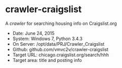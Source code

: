 # crawler-craigslist
A *crawler* for searching housing info on Craigslist.org
* Date: June 24, 2015
* System: Windows 7, Python 3.4.3
* On Server: /opt/data/PRJ/Crawler_Craigslist
* Github: github.com/vmvc2v/crawler-craigslist
* Target URL: chicago.craigslist.org/search/hhh
* Target area: title and posting info
